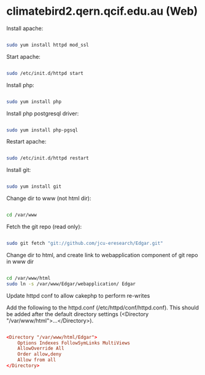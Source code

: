 climatebird2.qern.qcif.edu.au (Web)
====================================

Install apache:

```bash

sudo yum install httpd mod_ssl

```

Start apache:

```bash

sudo /etc/init.d/httpd start

```

Install php:

```bash

sudo yum install php

```

Install php postgresql driver:

```bash

sudo yum install php-pgsql

```

Restart apache:

```bash

sudo /etc/init.d/httpd restart

```

Install git:

```bash

sudo yum install git

```

Change dir to www (not html dir):

```bash

cd /var/www

```

Fetch the git repo (read only):

```bash

sudo git fetch "git://github.com/jcu-eresearch/Edgar.git"

```

Change dir to html, and create link to webapplication component of git repo in www dir

```bash

cd /var/www/html
sudo ln -s /var/www/Edgar/webapplication/ Edgar

```

Update httpd conf to allow cakephp to perform re-writes

Add the following to the httpd.conf (/etc/httpd/conf/httpd.conf).
This should be added after the default directory settings (&lt;Directory "/var/www/html"&gt;&hellip;&lt;/Directory&gt;).

```conf

<Directory "/var/www/html/Edgar">
    Options Indexes FollowSymLinks MultiViews
    AllowOverride All
    Order allow,deny
    Allow from all
</Directory>

```
